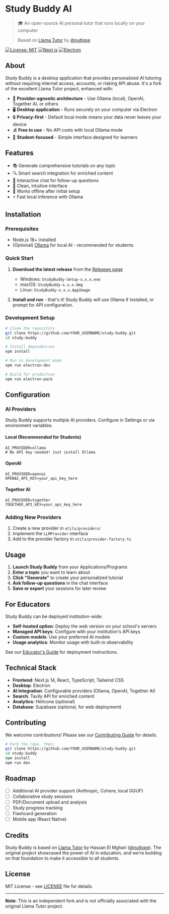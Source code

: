 # Study Buddy AI

> 🎓 An open-source AI personal tutor that runs locally on your computer
> 
> Based on [Llama Tutor](https://github.com/Nutlope/llamatutor) by [@nutlope](https://github.com/nutlope)

[![License: MIT](https://img.shields.io/badge/License-MIT-yellow.svg)](https://opensource.org/licenses/MIT)
[![Next.js](https://img.shields.io/badge/Next.js-14-black)](https://nextjs.org/)
[![Electron](https://img.shields.io/badge/Electron-Latest-9FEAF9)](https://www.electronjs.org/)

## About

Study Buddy is a desktop application that provides personalized AI tutoring without requiring internet access, accounts, or risking API abuse. It's a fork of the excellent Llama Tutor project, enhanced with:

- 🔌 **Provider-agnostic architecture** - Use Ollama (local), OpenAI, Together AI, or others
- 🖥️ **Desktop application** - Runs securely on your computer via Electron
- 🔒 **Privacy-first** - Default local mode means your data never leaves your device
- 💰 **Free to use** - No API costs with local Ollama mode
- 🎯 **Student-focused** - Simple interface designed for learners

## Features

- 📚 Generate comprehensive tutorials on any topic
- 🔍 Smart search integration for enriched content
- 💬 Interactive chat for follow-up questions
- 🎨 Clean, intuitive interface
- 📱 Works offline after initial setup
- ⚡ Fast local inference with Ollama

## Installation

### Prerequisites

- Node.js 18+ installed
- (Optional) [Ollama](https://ollama.com/) for local AI - recommended for students

### Quick Start

1. **Download the latest release** from the [Releases page](https://github.com/YOUR_USERNAME/study-buddy/releases)
   - Windows: `StudyBuddy-Setup-x.x.x.exe`
   - macOS: `StudyBuddy-x.x.x.dmg`
   - Linux: `StudyBuddy-x.x.x.AppImage`

2. **Install and run** - that's it! Study Buddy will use Ollama if installed, or prompt for API configuration.

### Development Setup

```bash
# Clone the repository
git clone https://github.com/YOUR_USERNAME/study-buddy.git
cd study-buddy

# Install dependencies
npm install

# Run in development mode
npm run electron-dev

# Build for production
npm run electron-pack
```

## Configuration

### AI Providers

Study Buddy supports multiple AI providers. Configure in Settings or via environment variables:

#### Local (Recommended for Students)
```env
AI_PROVIDER=ollama
# No API key needed! Just install Ollama
```

#### OpenAI
```env
AI_PROVIDER=openai
OPENAI_API_KEY=your_api_key_here
```

#### Together AI
```env
AI_PROVIDER=together
TOGETHER_API_KEY=your_api_key_here
```

### Adding New Providers

1. Create a new provider in `utils/providers/`
2. Implement the `LLMProvider` interface
3. Add to the provider factory in `utils/provider-factory.ts`

## Usage

1. **Launch Study Buddy** from your Applications/Programs
2. **Enter a topic** you want to learn about
3. **Click "Generate"** to create your personalized tutorial
4. **Ask follow-up questions** in the chat interface
5. **Save or export** your sessions for later review

## For Educators

Study Buddy can be deployed institution-wide:

- **Self-hosted option**: Deploy the web version on your school's servers
- **Managed API keys**: Configure with your institution's API keys
- **Custom models**: Use your preferred AI models
- **Usage analytics**: Monitor usage with built-in observability

See our [Educator's Guide](docs/EDUCATORS.md) for deployment instructions.

## Technical Stack

- **Frontend**: Next.js 14, React, TypeScript, Tailwind CSS
- **Desktop**: Electron
- **AI Integration**: Configurable providers (Ollama, OpenAI, Together AI)
- **Search**: Tavily API for enriched content
- **Analytics**: Helicone (optional)
- **Database**: Supabase (optional, for web deployment)

## Contributing

We welcome contributions! Please see our [Contributing Guide](CONTRIBUTING.md) for details.

```bash
# Fork the repo, then:
git clone https://github.com/YOUR_USERNAME/study-buddy.git
cd study-buddy
npm install
npm run dev
```

## Roadmap

- [ ] Additional AI provider support (Anthropic, Cohere, local GGUF)
- [ ] Collaborative study sessions
- [ ] PDF/Document upload and analysis
- [ ] Study progress tracking
- [ ] Flashcard generation
- [ ] Mobile app (React Native)

## Credits

Study Buddy is based on [Llama Tutor](https://github.com/Nutlope/llamatutor) by Hassan El Mghari ([@nutlope](https://github.com/nutlope)). The original project showcased the power of AI in education, and we're building on that foundation to make it accessible to all students.

## License

MIT License - see [LICENSE](LICENSE) file for details.

---

**Note**: This is an independent fork and is not officially associated with the original Llama Tutor project.